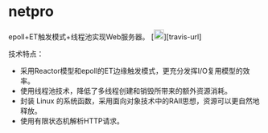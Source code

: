 # netpro
epoll+ET触发模式+线程池实现Web服务器。 [<img alt="Build Status" src="https://api.travis-ci.org/hongwei7/netpro.svg?branch=master" height="20">][travis-url]

技术特点：
- 采用Reactor模型和epoll的ET边缘触发模式，更充分发挥I/O复用模型的效率。
- 使用线程池技术，降低了多线程创建和销毁所带来的额外资源消耗。
- 封装 Linux 的系统函数，采用面向对象技术中的RAII思想，资源可以更自然地释放。
- 使用有限状态机解析HTTP请求。
